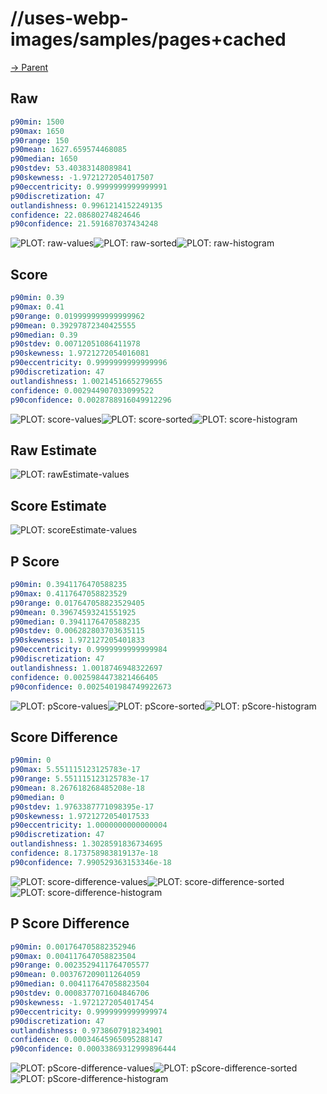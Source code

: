 
# //uses-webp-images/samples/pages+cached

[→ Parent](../..)


## Raw


```yaml
p90min: 1500
p90max: 1650
p90range: 150
p90mean: 1627.659574468085
p90median: 1650
p90stdev: 53.40383148089841
p90skewness: -1.9721272054017507
p90eccentricity: 0.9999999999999991
p90discretization: 47
outlandishness: 0.9961214152249135
confidence: 22.08680274824646
p90confidence: 21.591687037434248

```

![PLOT: raw-values](./raw/values.svg)![PLOT: raw-sorted](./raw/sorted.svg)![PLOT: raw-histogram](./raw/histogram.svg)
## Score


```yaml
p90min: 0.39
p90max: 0.41
p90range: 0.019999999999999962
p90mean: 0.39297872340425555
p90median: 0.39
p90stdev: 0.00712051086411978
p90skewness: 1.9721272054016081
p90eccentricity: 0.9999999999999996
p90discretization: 47
outlandishness: 1.0021451665279655
confidence: 0.002944907033099522
p90confidence: 0.0028788916049912296

```

![PLOT: score-values](./score/values.svg)![PLOT: score-sorted](./score/sorted.svg)![PLOT: score-histogram](./score/histogram.svg)
## Raw Estimate

![PLOT: rawEstimate-values](./rawEstimate/values.svg)
## Score Estimate

![PLOT: scoreEstimate-values](./scoreEstimate/values.svg)
## P Score


```yaml
p90min: 0.3941176470588235
p90max: 0.4117647058823529
p90range: 0.017647058823529405
p90mean: 0.39674593241551925
p90median: 0.3941176470588235
p90stdev: 0.006282803703635115
p90skewness: 1.972127205401833
p90eccentricity: 0.9999999999999984
p90discretization: 47
outlandishness: 1.0018746948322697
confidence: 0.0025984473821466405
p90confidence: 0.0025401984749922673

```

![PLOT: pScore-values](./pScore/values.svg)![PLOT: pScore-sorted](./pScore/sorted.svg)![PLOT: pScore-histogram](./pScore/histogram.svg)
## Score Difference


```yaml
p90min: 0
p90max: 5.551115123125783e-17
p90range: 5.551115123125783e-17
p90mean: 8.267618268485208e-18
p90median: 0
p90stdev: 1.9763387771098395e-17
p90skewness: 1.9721272054017533
p90eccentricity: 1.0000000000000004
p90discretization: 47
outlandishness: 1.3028591836734695
confidence: 8.173758983819137e-18
p90confidence: 7.990529363153346e-18

```

![PLOT: score-difference-values](./score-difference/values.svg)![PLOT: score-difference-sorted](./score-difference/sorted.svg)![PLOT: score-difference-histogram](./score-difference/histogram.svg)
## P Score Difference


```yaml
p90min: 0.001764705882352946
p90max: 0.004117647058823504
p90range: 0.0023529411764705577
p90mean: 0.003767209011264059
p90median: 0.004117647058823504
p90stdev: 0.0008377071604846706
p90skewness: -1.9721272054017454
p90eccentricity: 0.9999999999999974
p90discretization: 47
outlandishness: 0.9738607918234901
confidence: 0.00034645965095288147
p90confidence: 0.00033869312999896444

```

![PLOT: pScore-difference-values](./pScore-difference/values.svg)![PLOT: pScore-difference-sorted](./pScore-difference/sorted.svg)![PLOT: pScore-difference-histogram](./pScore-difference/histogram.svg)